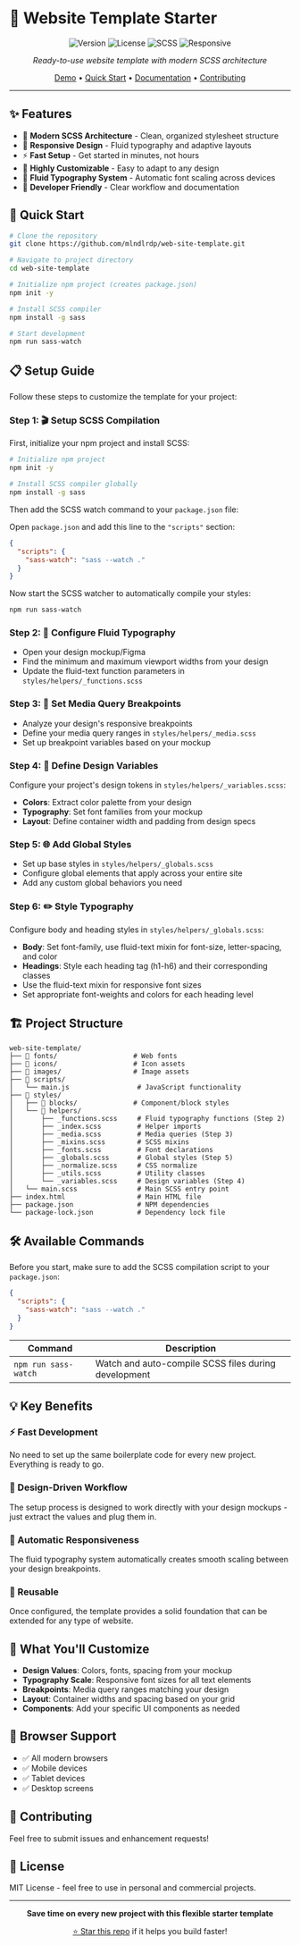 # 🚀 Website Template Starter

<div align="center">

![Version](https://img.shields.io/badge/version-1.0.0-blue.svg)
![License](https://img.shields.io/badge/license-MIT-green.svg)
![SCSS](https://img.shields.io/badge/SCSS-FF69B4.svg?logo=sass&logoColor=white)
![Responsive](https://img.shields.io/badge/responsive-✓-brightgreen.svg)

*Ready-to-use website template with modern SCSS architecture*

[Demo](#demo) • [Quick Start](#-quick-start) • [Documentation](#-documentation) • [Contributing](#-contributing)

</div>

---

## ✨ Features

- 🎨 **Modern SCSS Architecture** - Clean, organized stylesheet structure
- 📱 **Responsive Design** - Fluid typography and adaptive layouts
- ⚡ **Fast Setup** - Get started in minutes, not hours
- 🔧 **Highly Customizable** - Easy to adapt to any design
- 📐 **Fluid Typography System** - Automatic font scaling across devices
- 🎯 **Developer Friendly** - Clear workflow and documentation

## 🚀 Quick Start

```bash
# Clone the repository
git clone https://github.com/mlndlrdp/web-site-template.git

# Navigate to project directory
cd web-site-template

# Initialize npm project (creates package.json)
npm init -y

# Install SCSS compiler
npm install -g sass

# Start development
npm run sass-watch
```

## 📋 Setup Guide

Follow these steps to customize the template for your project:

### Step 1: 🎬 Setup SCSS Compilation
First, initialize your npm project and install SCSS:

```bash
# Initialize npm project
npm init -y

# Install SCSS compiler globally
npm install -g sass
```

Then add the SCSS watch command to your `package.json` file:

Open `package.json` and add this line to the `"scripts"` section:
```json
{
  "scripts": {
    "sass-watch": "sass --watch ."
  }
}
```

Now start the SCSS watcher to automatically compile your styles:
```bash
npm run sass-watch
```

### Step 2: 📏 Configure Fluid Typography
- Open your design mockup/Figma
- Find the minimum and maximum viewport widths from your design
- Update the fluid-text function parameters in `styles/helpers/_functions.scss`

### Step 3: 📱 Set Media Query Breakpoints
- Analyze your design's responsive breakpoints
- Define your media query ranges in `styles/helpers/_media.scss`
- Set up breakpoint variables based on your mockup

### Step 4: 🎨 Define Design Variables
Configure your project's design tokens in `styles/helpers/_variables.scss`:
- **Colors**: Extract color palette from your design
- **Typography**: Set font families from your mockup
- **Layout**: Define container width and padding from design specs

### Step 5: 🌐 Add Global Styles
- Set up base styles in `styles/helpers/_globals.scss`
- Configure global elements that apply across your entire site
- Add any custom global behaviors you need

### Step 6: ✏️ Style Typography
Configure body and heading styles in `styles/helpers/_globals.scss`:
- **Body**: Set font-family, use fluid-text mixin for font-size, letter-spacing, and color
- **Headings**: Style each heading tag (h1-h6) and their corresponding classes
- Use the fluid-text mixin for responsive font sizes
- Set appropriate font-weights and colors for each heading level

## 🏗️ Project Structure

```
web-site-template/
├── 📁 fonts/                   # Web fonts
├── 📁 icons/                   # Icon assets
├── 📁 images/                  # Image assets
├── 📁 scripts/
│   └── main.js                 # JavaScript functionality
├── 📁 styles/
│   ├── 📁 blocks/              # Component/block styles
│   └── 📁 helpers/
│       ├── _functions.scss     # Fluid typography functions (Step 2)
│       ├── _index.scss         # Helper imports
│       ├── _media.scss         # Media queries (Step 3)
│       ├── _mixins.scss        # SCSS mixins
│       ├── _fonts.scss         # Font declarations
│       ├── _globals.scss       # Global styles (Step 5)
│       ├── _normalize.scss     # CSS normalize
│       ├── _utils.scss         # Utility classes
│       └── _variables.scss     # Design variables (Step 4)
│   └── main.scss               # Main SCSS entry point
├── index.html                  # Main HTML file
├── package.json                # NPM dependencies
└── package-lock.json           # Dependency lock file
```

## 🛠️ Available Commands

Before you start, make sure to add the SCSS compilation script to your `package.json`:

```json
{
  "scripts": {
    "sass-watch": "sass --watch ."
  }
}
```

| Command | Description |
|---------|-------------|
| `npm run sass-watch` | Watch and auto-compile SCSS files during development |

## 💡 Key Benefits

### ⚡ Fast Development
No need to set up the same boilerplate code for every new project. Everything is ready to go.

### 🎯 Design-Driven Workflow
The setup process is designed to work directly with your design mockups - just extract the values and plug them in.

### 📱 Automatic Responsiveness
The fluid typography system automatically creates smooth scaling between your design breakpoints.

### 🔄 Reusable
Once configured, the template provides a solid foundation that can be extended for any type of website.

## 🎨 What You'll Customize

- **Design Values**: Colors, fonts, spacing from your mockup
- **Typography Scale**: Responsive font sizes for all text elements  
- **Breakpoints**: Media query ranges matching your design
- **Layout**: Container widths and spacing based on your grid
- **Components**: Add your specific UI components as needed

## 📱 Browser Support

- ✅ All modern browsers
- ✅ Mobile devices
- ✅ Tablet devices
- ✅ Desktop screens

## 🤝 Contributing

Feel free to submit issues and enhancement requests!

## 📄 License

MIT License - feel free to use in personal and commercial projects.

---

<div align="center">

**Save time on every new project with this flexible starter template**

[⭐ Star this repo](https://github.com/mlndlrdp/web-site-template) if it helps you build faster!

</div>
